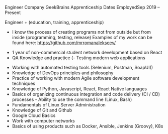 Engineer
Company GeekBrains Apprenticeship
Dates EmployedSep 2019 – Present

Engineer + (education, training, apprenticeship)
- I know the process of creating programs not from outside but from inside (programming, testing, release)
Examples of my work can be found here: https://github.com/mrromanalekseev/
+ 1 year of non-commercial student network development based on React
+ QA Knowledge and practice (- Testing modern web applications
- Working with automated testing tools (Selenium, Postman, SoapUI))
- Knowledge of DevOps principles and philosophy
- Practice of working with modern Agile software development techniques
- Knowledge of Python, Javascript, React, React Native languages
- Basics of organizing continuous integration and code delivery (CI / CD) processes - Ability to use the command line (Linux, Bash)
- Fundamentals of Linux Server Administration
- Knowledge of Git and Github
- Google Cloud Basics
- Work with computer networks
- Basics of using products such as Docker, Ansible, Jenkins (Groovy), K8s
